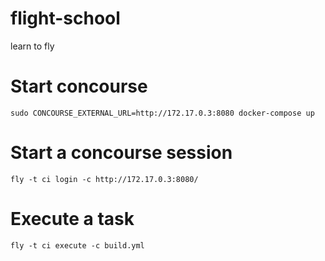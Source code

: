 # flight-school
learn to fly

# Start concourse

    sudo CONCOURSE_EXTERNAL_URL=http://172.17.0.3:8080 docker-compose up

# Start a concourse session

    fly -t ci login -c http://172.17.0.3:8080/

# Execute a task

    fly -t ci execute -c build.yml


